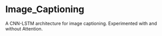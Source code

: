 # Image_Captioning
A CNN-LSTM architecture for image captioning. Experimented with and without Attention. 
